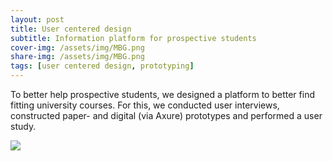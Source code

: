 ```yaml
---
layout: post
title: User centered design
subtitle: Information platform for prospective students
cover-img: /assets/img/MBG.png
share-img: /assets/img/MBG.png
tags: [user centered design, prototyping]
---
```


To better help prospective students, we designed a platform to better find fitting university courses. For this, we conducted user interviews, constructed paper- and digital (via Axure) prototypes and performed a user study.

[![](/assets/img/MBG.png)](https://youtu.be/VqjG5LuxZNs)

